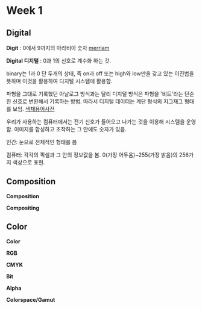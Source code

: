 ﻿# Week 1

## Digital 
**Digit**
: 0에서 9까지의 아라비아 숫자
[merriam](https://www.merriam-webster.com/dictionary/digit)

**Digital 디지털**
: 0과 1의 신호로 계수화 하는 것.

binary는 1과 0 단 두개의 상태, 즉 on과 off 또는 high와 low만을 갖고 있는 이진법을 뜻하며 이것을 활용하여 디지털 시스템에 활용함.

파형을 그대로 기록했던 아날로그 방식과는 달리 디지털 방식은 파형을 '비트'라는 단순한 신호로 변환해서 기록하는 방법. 따라서 디지털 데이터는 계단 형식의 지그재그 형태를 보임.
[색채용어사전](https://terms.naver.com/entry.naver?docId=269664&cid=42641&categoryId=42641)

우리가 사용하는 컴퓨터에서는 전기 신호가 들어오고 나가는 것을 이용해 시스템을 운영함. 이미지를 합성하고 조작하는 그 안에도 숫자가 있음.

인간: 눈으로 전체적인 형태를 봄

컴퓨터: 각각의 픽셀과 그 안의 정보값을 봄. 0(가장 어두움)~255(가장 밝음)의 256가지 색상으로 표현.

## Composition
**Composition**

**Compositing**

## Color
**Color**

**RGB**

**CMYK**

**Bit**

**Alpha**

**Colorspace/Gamut**


